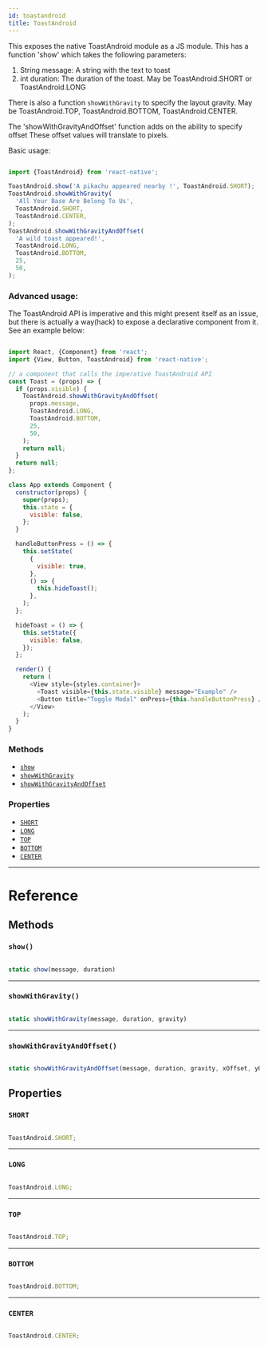 ```yaml
---
id: toastandroid
title: ToastAndroid
---
```


This exposes the native ToastAndroid module as a JS module. This has a function 'show' which takes the following parameters:

1. String message: A string with the text to toast
2. int duration: The duration of the toast. May be ToastAndroid.SHORT or ToastAndroid.LONG

There is also a function `showWithGravity` to specify the layout gravity. May be ToastAndroid.TOP, ToastAndroid.BOTTOM, ToastAndroid.CENTER.

The 'showWithGravityAndOffset' function adds on the ability to specify offset These offset values will translate to pixels.

Basic usage:


```javascript

import {ToastAndroid} from 'react-native';

ToastAndroid.show('A pikachu appeared nearby !', ToastAndroid.SHORT);
ToastAndroid.showWithGravity(
  'All Your Base Are Belong To Us',
  ToastAndroid.SHORT,
  ToastAndroid.CENTER,
);
ToastAndroid.showWithGravityAndOffset(
  'A wild toast appeared!',
  ToastAndroid.LONG,
  ToastAndroid.BOTTOM,
  25,
  50,
);

```


### Advanced usage:

The ToastAndroid API is imperative and this might present itself as an issue, but there is actually a way(hack) to expose a declarative component from it. See an example below:


```javascript

import React, {Component} from 'react';
import {View, Button, ToastAndroid} from 'react-native';

// a component that calls the imperative ToastAndroid API
const Toast = (props) => {
  if (props.visible) {
    ToastAndroid.showWithGravityAndOffset(
      props.message,
      ToastAndroid.LONG,
      ToastAndroid.BOTTOM,
      25,
      50,
    );
    return null;
  }
  return null;
};

class App extends Component {
  constructor(props) {
    super(props);
    this.state = {
      visible: false,
    };
  }

  handleButtonPress = () => {
    this.setState(
      {
        visible: true,
      },
      () => {
        this.hideToast();
      },
    );
  };

  hideToast = () => {
    this.setState({
      visible: false,
    });
  };

  render() {
    return (
      <View style={styles.container}>
        <Toast visible={this.state.visible} message="Example" />
        <Button title="Toggle Modal" onPress={this.handleButtonPress} />
      </View>
    );
  }
}

```


### Methods

* [`show`](../toastandroid/#show)
* [`showWithGravity`](../toastandroid/#showwithgravity)
* [`showWithGravityAndOffset`](../toastandroid/#showwithgravityandoffset)

### Properties

* [`SHORT`](../toastandroid/#short)
* [`LONG`](../toastandroid/#long)
* [`TOP`](../toastandroid/#top)
* [`BOTTOM`](../toastandroid/#bottom)
* [`CENTER`](../toastandroid/#center)

---

# Reference

## Methods

### `show()`


```javascript

static show(message, duration)

```


---

### `showWithGravity()`


```javascript

static showWithGravity(message, duration, gravity)

```


---

### `showWithGravityAndOffset()`


```javascript

static showWithGravityAndOffset(message, duration, gravity, xOffset, yOffset)

```


## Properties

### `SHORT`


```javascript

ToastAndroid.SHORT;

```


---

### `LONG`


```javascript

ToastAndroid.LONG;

```


---

### `TOP`


```javascript

ToastAndroid.TOP;

```


---

### `BOTTOM`


```javascript

ToastAndroid.BOTTOM;

```


---

### `CENTER`


```javascript

ToastAndroid.CENTER;

```



